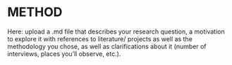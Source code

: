 # METHOD

Here: upload a .md file that describes your research question, a motivation to explore it with references to literature/ projects as well as the methodology you chose, as well as clarifications about it (number of interviews, places you’ll observe, etc.).





